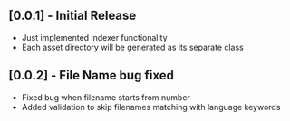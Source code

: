 ## [0.0.1] - Initial Release

* Just implemented indexer functionality
* Each asset directory will be generated as its separate class

## [0.0.2] - File Name bug fixed

* Fixed bug when filename starts from number
* Added validation to skip filenames matching with language keywords